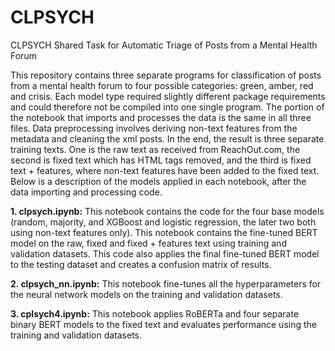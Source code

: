 # CLPSYCH
CLPSYCH Shared Task for Automatic Triage of Posts from a Mental Health Forum

This repository contains three separate programs for classification of posts from a mental health forum to four possible categories: green, amber, red and crisis. Each model type required slightly different package requirements and could therefore not be compiled into one single program. The portion of the notebook that imports and processes the data is the same in all three files. Data preprocessing involves deriving non-text features from the metadata and cleaning the xml posts. In the end, the result is three separate training texts. One is the raw text as received from ReachOut.com, the second is fixed text which has HTML tags removed, and the third is fixed text + features, where non-text features have been added to the fixed text. Below is a description of the models applied in each notebook, after the data importing and processing code.

**1. clpsych.ipynb:** This notebook contains the code for the four base models (random, majority, and XGBoost and logistic regression, the later two both using non-text features only). This notebook contains the fine-tuned BERT model on the raw, fixed and fixed + features text using training and validation datasets. This code also applies the final fine-tuned BERT model to the testing dataset and creates a confusion matrix of results.

**2. clpsych_nn.ipynb:** This notebook fine-tunes all the hyperparameters for the neural network models on the training and validation datasets.

**3. cplsych4.ipynb:** This notebook applies RoBERTa and four separate binary BERT models to the fixed text and evaluates performance using the training and validation datasets.

